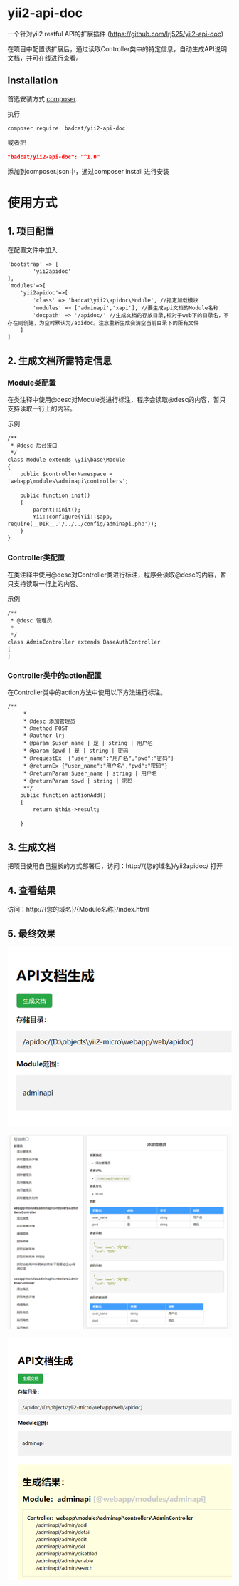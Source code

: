 yii2-api-doc
==================

一个针对yii2 restful API的扩展插件 (https://github.com/lrj525/yii2-api-doc)

在项目中配置该扩展后，通过读取Controller类中的特定信息，自动生成API说明文档，并可在线进行查看。

Installation
------------

首选安装方式 [composer](http://getcomposer.org/download/).

执行

```
composer require  badcat/yii2-api-doc
```

或者把

```json
"badcat/yii2-api-doc": "^1.0"
```

添加到composer.json中，通过composer install 进行安装

# 使用方式

## 1. 项目配置
在配置文件中加入
```
'bootstrap' => [
        'yii2apidoc'
],
'modules'=>[
    'yii2apidoc'=>[
        'class' => 'badcat\yii2\apidoc\Module', //指定加载模块
        'modules' => ['adminapi','xapi'], //要生成api文档的Module名称
        'docpath' => '/apidoc/' //生成文档的存放目录,相对于web下的目录名，不存在则创建，为空时默认为/apidoc。注意重新生成会清空当前目录下的所有文件
    ]
]

```
## 2. 生成文档所需特定信息

### Module类配置

在类注释中使用@desc对Module类进行标注，程序会读取@desc的内容，暂只支持读取一行上的内容。

示例
```
/**
 * @desc 后台接口
 */
class Module extends \yii\base\Module
{
    public $controllerNamespace = 'webapp\modules\adminapi\controllers';

    public function init()
    {
        parent::init();
        Yii::configure(Yii::$app, require(__DIR__.'/../../config/adminapi.php'));
    }
}
```
### Controller类配置

在类注释中使用@desc对Controller类进行标注，程序会读取@desc的内容，暂只支持读取一行上的内容。

示例
```
/**
 * @desc 管理员
 *
 */
class AdminController extends BaseAuthController
{
}
```

### Controller类中的action配置

在Controller类中的action方法中使用以下方法进行标注。


```
/**
     *
     * @desc 添加管理员
     * @method POST
     * @author lrj
     * @param $user_name | 是 | string | 用户名
     * @param $pwd | 是 | string | 密码
     * @requestEx  {"user_name":"用户名","pwd":"密码"}
     * @returnEx {"user_name":"用户名","pwd":"密码"}
     * @returnParam $user_name | string | 用户名
     * @returnParam $pwd | string | 密码
     **/
    public function actionAdd()
    {        
        return $this->result;

    }
```

## 3. 生成文档

把项目使用自己擅长的方式部署后，访问：http://{您的域名}/yii2apidoc/ 打开


## 4. 查看结果
访问：http://{您的域名}/{Module名称}/index.html

## 5. 最终效果

![图1](https://raw.githubusercontent.com/lrj525/yii2-api-doc/main/yii2apidoc-1.png)

![图2](https://raw.githubusercontent.com/lrj525/yii2-api-doc/main/yii2apidoc-2.png)

![图3](https://raw.githubusercontent.com/lrj525/yii2-api-doc/main/yii2apidoc-3.png)
